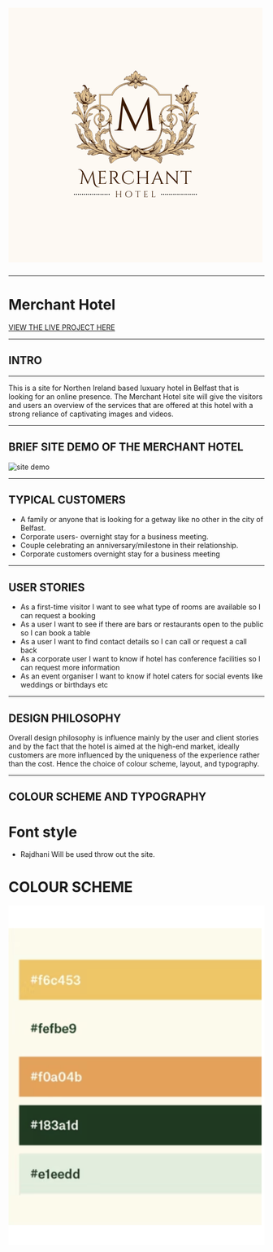 # ![Merchant logo](../docs/Black%20Brown%20Vintage%20Initial%20Baroque%20Style%20Logo.png "Merchant Logo")

___
# Merchant Hotel

[VIEW THE LIVE PROJECT HERE](/)

---
## INTRO
---
 This is a site for Northen Ireland based luxuary hotel in Belfast that is looking for an online presence. The Merchant Hotel site will give the visitors and users an overview of the services that are offered at this hotel with a strong reliance of captivating images and videos. 

--- 
## BRIEF SITE DEMO OF THE MERCHANT HOTEL

![site demo](../docs/)

---
## TYPICAL CUSTOMERS

* A family or anyone that is looking for a getway like no other in the city of Belfast.
* Corporate users- overnight stay for a business meeting.
* Couple celebrating an anniversary/milestone in their relationship.
* Corporate customers overnight stay for a business meeting


---
## USER STORIES
* As a first-time visitor I want to see what type of rooms are available so I can request a booking
* As a user I want to see if there are bars or restaurants open to the public so I can book a table
* As a user I want to find contact details so I can call or request a call back
* As a corporate user I want to know if hotel has conference facilities so I can request more information
* As an event organiser I want to know if hotel caters for social events like weddings or birthdays etc

---

## DESIGN PHILOSOPHY
Overall design philosophy is influence mainly by the user and client stories and by the fact that
the hotel is aimed at the high-end market, ideally customers are more influenced by the uniqueness of the experience rather than the cost. 
Hence the choice of colour scheme, layout, and typography.

---
## COLOUR SCHEME AND TYPOGRAPHY
# Font style 
- Rajdhani Will be used throw out the site.
# COLOUR SCHEME
![Colour Scheme ](../docs/colorscheme.png "Image of the colour scheme colours for the Merchant Hotel ")
